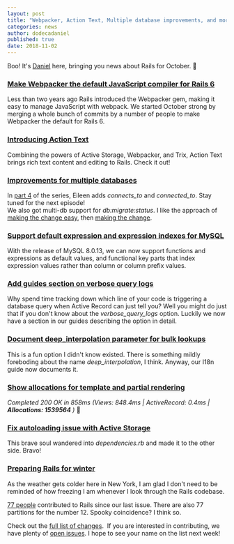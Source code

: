 ```yaml
---
layout: post
title: "Webpacker, Action Text, Multiple database improvements, and more"
categories: news
author: dodecadaniel
published: true
date: 2018-11-02
---
```


Boo! It's [Daniel](https://twitter.com/dodecadaniel) here, bringing you news about Rails for October. 🎃

### [Make Webpacker the default JavaScript compiler for Rails 6](https://github.com/rails/rails/pull/33079)

Less than two years ago Rails introduced the Webpacker gem, making it easy to manage JavaScript with webpack. We started October strong by merging a whole bunch of commits by a number of people to make Webpacker the default for Rails 6.

### [Introducing Action Text](https://rubyonrails.org/2018/10/3/introducing-action-text-for-rails-6)

Combining the powers of Active Storage, Webpacker, and Trix, Action Text brings rich text content and editing to Rails. Check it out!

### [Improvements for multiple databases](https://github.com/rails/rails/pull/34052)

In [part 4](https://github.com/rails/rails/pull/34052) of the series, Eileen adds _connects\_to_ and _connected\_to_. Stay tuned for the next episode!  
 We also got multi-db support for _db:migrate:status_. I like the approach of [making the change easy](https://github.com/rails/rails/pull/34081), then [making the change](https://github.com/rails/rails/pull/34137).

### [Support default expression and expression indexes for MySQL](https://github.com/rails/rails/pull/34307)

With the release of MySQL 8.0.13, we can now support functions and expressions as default values, and functional key parts that index expression values rather than column or column prefix values.

### [Add guides section on verbose query logs](https://github.com/rails/rails/pull/34257)

Why spend time tracking down which line of your code is triggering a database query when Active Record can just tell you? Well you might do just that if you don't know about the _verbose\_query\_logs_ option. Luckily we now have a section in our guides describing the option in detail.

### [Document deep_interpolation parameter for bulk lookups](https://github.com/rails/rails/pull/34309)

This is a fun option I didn't know existed. There is something mildly foreboding about the name _deep\_interpolation_, I think. Anyway, our I18n guide now documents it.

### [Show allocations  for template and partial rendering](https://github.com/rails/rails/pull/34136)

_Completed 200 OK in 858ms (Views: 848.4ms | ActiveRecord: 0.4ms |_ **_Allocations: 1539564_** _)_ 🙂

### [ Fix autoloading issue with Active Storage](https://github.com/rails/rails/pull/34253)

This brave soul wandered into&nbsp;_dependencies.rb_ and made it to the other side. Bravo!

### [Preparing Rails for winter](https://github.com/rails/rails/pull/32031)

As the weather gets colder here in New York, I am glad I don't need to be reminded of how freezing I am whenever I look through the Rails codebase.

[77 people](https://contributors.rubyonrails.org/contributors/in-time-window/20181001-20181031) contributed to Rails since our last issue. There are also 77 partitions for the number 12. Spooky coincidence? I think so.   
  
Check out the [full list of changes](https://github.com/rails/rails/compare/master@%7B2018-10-01%7D...@%7B2018-10-31%7D).&nbsp; If you are interested in contributing, we have plenty of [open issues](https://github.com/rails/rails/issues). I hope to see your name on the list next week!
